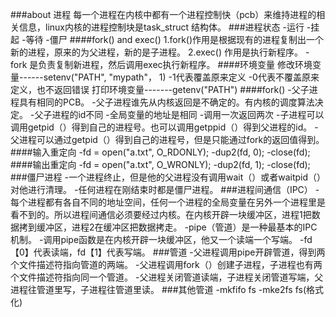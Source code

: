 ###about 进程
	每一个进程在内核中都有一个进程控制快（pcb）来维持进程的相关信息，linux内核的进程控制块是task_struct 结构体。
###进程状态
	-运行
	-挂起
	-等待
	-僵尸
####fork() and exec()
	1.fork()作用是根据现有的进程复制出一个新的进程，原来的为父进程，新的是子进程。
	2.exec() 作用是执行新程序。
	-fork 是负责复制新进程，然后调用exec执行新程序。
####环境变量
	修改环境变量------setenv("PATH", "mypath"， 1) 
		-1代表覆盖原来定义
		-0代表不覆盖原来定义，也不返回错误
	打印环境变量-------getenv("PATH")
####fork()
	-父子进程具有相同的PCB。
	-父子进程谁先从内核返回是不确定的。有内核的调度算法决定。
	-父子进程的id不同
	-全局变量的地址是相同
	-调用一次返回两次
	-子进程可以调用getpid（）得到自己的进程号。也可以调用getppid（）得到父进程的id。
	-父进程可以通过getpid（）得到自己的进程号，但是只能通过fork的返回值得到。
####输入重定向
	-fd = open("a.txt", O_RDONLY);
	-dup2(fd, 0);
	-close(fd);
####输出重定向
	-fd = open("a.txt", O_WRONLY);
	-dup2(fd, 1);
	-close(fd);
###僵尸进程
	-一个进程终止，但是他的父进程没有调用wait（）或者waitpid（）对他进行清理。
	-任何进程在刚结束时都是僵尸进程。
###进程间通信（IPC）
	-每个进程都有各自不同的地址空间，任何一个进程的全局变量在另外一个进程里是看不到的。所以进程间通信必须要经过内核。在内核开辟一块缓冲区，进程1把数据拷到缓冲区，进程2在缓冲区把数据拷走。
	-pipe（管道）是一种最基本的IPC机制。
	-调用pipe函数是在内核开辟一块缓冲区，他又一个读端一个写端。
	-fd【0】代表读端，fd【1】代表写端。
###管道
	-父进程调用pipe开辟管道，得到两个文件描述符指向管道的两端。
	-父进程调用fork（）创建子进程，子进程也有两个文件描述符指向同一个管道。
	-父进程关闭管道读端，子进程关闭管道写端，父进程往管道里写，子进程往管道里读。
###其他管道
	-mkfifo fs
	-mke2fs fs(格式化)
